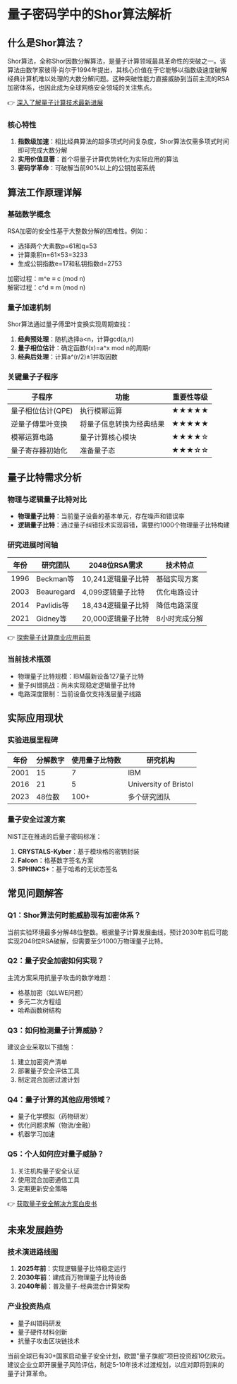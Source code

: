 # 量子密码学中的Shor算法解析

## 什么是Shor算法？

Shor算法，全称Shor因数分解算法，是量子计算领域最具革命性的突破之一。该算法由数学家彼得·肖尔于1994年提出，其核心价值在于它能够以指数级速度破解经典计算机难以处理的大数分解问题。这种突破性能力直接威胁到当前主流的RSA加密体系，也因此成为全球网络安全领域的关注焦点。

👉 [深入了解量子计算技术最新进展](https://bit.ly/okx_welcome)

### 核心特性
1. **指数级加速**：相比经典算法的超多项式时间复杂度，Shor算法仅需多项式时间即可完成大数分解
2. **实用价值显著**：首个将量子计算优势转化为实际应用的算法
3. **密码学革命**：可破解当前90%以上的公钥加密系统

## 算法工作原理详解

### 基础数学概念
RSA加密的安全性基于大整数分解的困难性。例如：
- 选择两个大素数p=61和q=53
- 计算乘积n=61×53=3233
- 生成公钥指数e=17和私钥指数d=2753

加密过程：m^e ≡ c (mod n)  
解密过程：c^d ≡ m (mod n)

### 量子加速机制
Shor算法通过量子傅里叶变换实现周期查找：
1. **经典预处理**：随机选择a<n，计算gcd(a,n)
2. **量子相位估计**：确定函数f(x)=a^x mod n的周期r
3. **经典后处理**：计算a^(r/2)±1并取因数

### 关键量子子程序
| 子程序            | 功能                     | 重要性等级 |
|-------------------|--------------------------|------------|
| 量子相位估计(QPE) | 执行模幂运算             | ★★★★★     |
| 逆量子傅里叶变换  | 将量子信息转换为经典结果 | ★★★★★     |
| 模幂运算电路      | 量子计算核心模块         | ★★★★☆     |
| 量子寄存器初始化  | 准备量子态               | ★★★☆☆     |

## 量子比特需求分析

### 物理与逻辑量子比特对比
- **物理量子比特**：当前量子设备的基本单元，存在噪声和错误率
- **逻辑量子比特**：通过量子纠错技术实现容错，需要约1000个物理量子比特构建

### 研究进展时间轴
| 年份 | 研究团队       | 2048位RSA需求          | 技术特点               |
|------|----------------|------------------------|------------------------|
| 1996 | Beckman等      | 10,241逻辑量子比特     | 基础实现方案           |
| 2003 | Beauregard     | 4,099逻辑量子比特      | 优化电路设计           |
| 2014 | Pavlidis等     | 18,434逻辑量子比特     | 降低电路深度           |
| 2021 | Gidney等       | 20,000逻辑量子比特     | 8小时完成分解          |

👉 [探索量子计算商业应用前景](https://bit.ly/okx_welcome)

### 当前技术瓶颈
- 物理量子比特规模：IBM最新设备127量子比特
- 量子纠错挑战：尚未实现稳定逻辑量子比特
- 电路深度限制：当前设备仅支持浅层量子线路

## 实际应用现状

### 实验进展里程碑
| 年份 | 分解数字 | 使用量子比特数 | 研究机构         |
|------|----------|----------------|------------------|
| 2001 | 15       | 7              | IBM             |
| 2016 | 21       | 5              | University of Bristol |
| 2023 | 48位数   | 100+           | 多个研究团队     |

### 量子安全过渡方案
NIST正在推进的后量子密码标准：
1. **CRYSTALS-Kyber**：基于模块格的密钥封装
2. **Falcon**：格基数字签名方案
3. **SPHINCS+**：基于哈希的无状态签名

## 常见问题解答

### Q1：Shor算法何时能威胁现有加密体系？
当前实验环境最多分解48位整数。根据量子计算发展曲线，预计2030年前后可能实现2048位RSA破解，但需要至少1000万物理量子比特。

### Q2：量子安全加密如何实现？
主流方案采用抗量子攻击的数学难题：
- 格基加密（如LWE问题）
- 多元二次方程组
- 哈希函数树结构

### Q3：如何检测量子计算威胁？
建议企业采取以下措施：
1. 建立加密资产清单
2. 部署量子安全评估工具
3. 制定混合加密过渡计划

### Q4：量子计算的其他应用领域？
- 量子化学模拟（药物研发）
- 优化问题求解（物流/金融）
- 机器学习加速

### Q5：个人如何应对量子威胁？
1. 关注机构量子安全认证
2. 使用混合加密通信工具
3. 定期更新安全策略

👉 [获取量子安全解决方案白皮书](https://bit.ly/okx_welcome)

## 未来发展趋势

### 技术演进路线图
1. **2025年前**：实现逻辑量子比特稳定运行
2. **2030年前**：建成百万物理量子比特设备
3. **2040年前**：普及量子-经典混合计算架构

### 产业投资热点
- 量子纠错码研发
- 量子硬件材料创新
- 抗量子攻击区块链技术

当前全球已有30+国家启动量子安全计划，欧盟"量子旗舰"项目投资超10亿欧元。建议企业立即开展量子风险评估，制定5-10年技术过渡规划，以应对即将到来的量子计算革命。